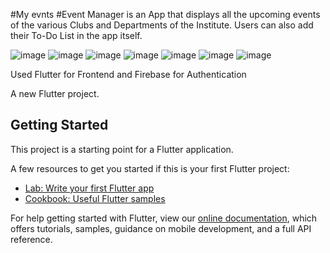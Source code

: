 #My evnts
#Event Manager is an App that displays all the upcoming events of the various Clubs and Departments of the Institute. Users can also add their To-Do List in the app itself.

![image](https://user-images.githubusercontent.com/87645832/208287980-ae7633a1-f3a7-4199-a4fe-c4b68dedbd11.png)
![image](https://user-images.githubusercontent.com/87645832/208287984-ebc4f838-cc25-41c2-a4a1-3c2bcf030b7e.png)
![image](https://user-images.githubusercontent.com/87645832/208287995-96a5501a-8144-4f06-82a0-cadfafb08db8.png)
![image](https://user-images.githubusercontent.com/87645832/208288008-78ab0150-2ecd-473b-b358-c71cc1392d9d.png)
![image](https://user-images.githubusercontent.com/87645832/208287996-5c680315-c582-45b0-8077-52c4293b16f1.png)
![image](https://user-images.githubusercontent.com/87645832/208288012-cb408bee-4a27-4c92-9f53-53c9e4653d5f.png)
![image](https://user-images.githubusercontent.com/87645832/208288014-dcfae566-4a1d-420b-8a88-6946eebb8794.png)






Used Flutter for Frontend and Firebase for Authentication































A new Flutter project.


## Getting Started

This project is a starting point for a Flutter application.

A few resources to get you started if this is your first Flutter project:

- [Lab: Write your first Flutter app](https://flutter.dev/docs/get-started/codelab)
- [Cookbook: Useful Flutter samples](https://flutter.dev/docs/cookbook)

For help getting started with Flutter, view our
[online documentation](https://flutter.dev/docs), which offers tutorials,
samples, guidance on mobile development, and a full API reference.
